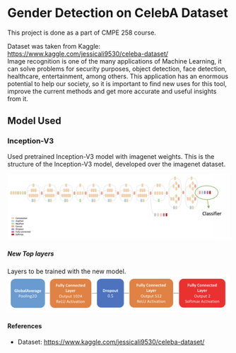# Gender Detection on CelebA Dataset

This project is done as a part of CMPE 258 course.

Dataset was taken from Kaggle: https://www.kaggle.com/jessicali9530/celeba-dataset/ <br>
Image recognition is one of the many applications of Machine Learning, it can solve problems for security purposes, object detection, face detection, healthcare, entertainment, among others. This application has an enormous potential to help our society, so it is important to find new uses for this tool, improve the current methods and get more accurate and useful insights from it.

## Model Used

### Inception-V3

Used pretrained Inception-V3 model with imagenet weights. This is the structure of the Inception-V3 model, developed over the imagenet dataset.

![alt text](https://github.com/chaitanyakasaraneni/genderdetection/blob/master/images/inceptionv3_structure.png "Structure of Inception-V3")

##### New Top layers
Layers to be trained with the new model.
![alt text](https://github.com/chaitanyakasaraneni/genderdetection/blob/master/images/modified_top_layer.png "Layers to be trained on")


#### References
- Dataset: https://www.kaggle.com/jessicali9530/celeba-dataset/ 
